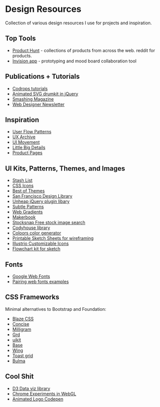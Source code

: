 # Design Resources
Collection of various design resources I use for projects and inspiration.

## Top Tools
- [Product Hunt](https://www.producthunt.com/) - collections of products from across the web. reddit for products.
- [Invision app](https://www.invisionapp.com/) - prototyping and mood board collaboration tool

## Publications + Tutorials
- [Codrops tutorials](http://tympanus.net/codrops/category/tutorials/)
- [Animated SVG drumkit in jQuery](http://tympanus.net/codrops/2016/03/16/interactive-animated-svg-drum-kit/)
- [Smashing Magazine](https://www.smashingmagazine.com/)
- [Web Designer Newsletter](http://the-webdesigner.co/)

## Inspiration
- [User Flow Patterns](http://userflowpatterns.com/)
- [UX Archive](http://uxarchive.com/)
- [UI Movement](https://uimovement.com/)
- [Little Big Details](http://littlebigdetails.com/)
- [Product Pages](http://www.productpages.xyz/)

## UI Kits, Patterns, Themes, and Images
- [Stash List](http://stashoflist.com/)
- [CSS Icons](http://cssicon.space/)
- [Best of Themes](https://www.bestofthemes.com/)
- [San Francisco Design Library](http://www.sansfrancis.co/)
- [Unheap jQuery plugin libary](http://www.unheap.com/)
- [Subtle Patterns](http://subtlepatterns.com/)
- [Web Gradients](https://webgradients.com/)
- [Makerbook](http://makerbook.net/)
- [Stocksnap Free stock image search](https://stocksnap.io/)
- [Codyhouse library](https://codyhouse.co/)
- [Coloors color generator](https://coolors.co/2a4d14-317b22-67e0a3-7cf0bd-aff9c9)
- [Printable Sketch Sheets for wireframing](http://sneakpeekit.com/)
- [Illustrio Customizable Icons](https://illustrio.com/)
- [Flowchart kit for sketch](http://uxflow.co/)

## Fonts
- [Google Web Fonts](https://fonts.google.com/)
- [Pairing web fonts examples](http://femmebot.github.io/google-type/)

## CSS Frameworks
Minimal alternatives to Bootstrap and Foundation:
- [Blaze CSS](http://blazecss.com/)
- [Concise](http://concisecss.com/)
- [Milligram](https://milligram.github.io/)
- [Grd](https://1000ch.github.io/grd/)
- [uikit](http://getuikit.com/index.html)
- [Base](http://getbase.org/)
- [Wing](http://usewing.ml/)
- [Toast grid](http://daneden.github.io/Toast/)
- [Bulma](http://bulma.io/)

## Cool Shit
- [D3 Data viz library](https://d3js.org/)
- [Chrome Experiments in WebGL](https://www.chromeexperiments.com/webgl)
- [Animated Logo Codepen](http://codepen.io/andersschmidt/pen/lpdeg)